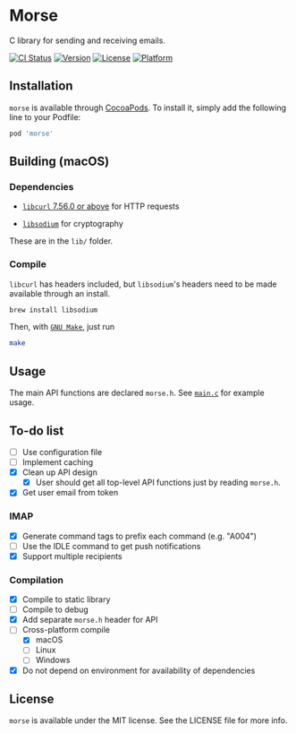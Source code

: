 # Morse

C library for sending and receiving emails.

[![CI Status](https://img.shields.io/travis/albert-yu/morse.svg?style=flat)](https://travis-ci.org/albert-yu/morse)
[![Version](https://img.shields.io/cocoapods/v/morse.svg?style=flat)](https://cocoapods.org/pods/morse)
[![License](https://img.shields.io/cocoapods/l/morse.svg?style=flat)](https://cocoapods.org/pods/morse)
[![Platform](https://img.shields.io/cocoapods/p/morse.svg?style=flat)](https://cocoapods.org/pods/morse)


## Installation

`morse` is available through [CocoaPods](https://cocoapods.org). To install
it, simply add the following line to your Podfile:

```ruby
pod 'morse'
```


## Building (macOS)

### Dependencies

* [`libcurl` 7.56.0 or above](https://curl.haxx.se/libcurl/c/libcurl.html) for HTTP requests

* [`libsodium`](https://github.com/jedisct1/libsodium) for cryptography

These are in the `lib/` folder.


### Compile

`libcurl` has headers included, but `libsodium`'s headers need to be made available through an install.

```bash
brew install libsodium
```

Then, with [`GNU Make`](https://www.gnu.org/software/make/manual/html_node/Overview.html#Overview), just run

```bash
make
```


## Usage

The main API functions are declared `morse.h`. See [`main.c`](src/main.c) for example usage.

## To-do list
- [ ] Use configuration file
- [ ] Implement caching
- [x] Clean up API design
  - [x] User should get all top-level API functions just by reading `morse.h`.
- [x] Get user email from token

### IMAP

- [x] Generate command tags to prefix each command (e.g. "A004")
- [ ] Use the IDLE command to get push notifications
- [x] Support multiple recipients

### Compilation
- [x] Compile to static library
- [ ] Compile to debug
- [x] Add separate `morse.h` header for API
- [ ] Cross-platform compile
  * [x] macOS
  * [ ] Linux
  * [ ] Windows
- [x] Do not depend on environment for availability of dependencies

## License

`morse` is available under the MIT license. See the LICENSE file for more info.
